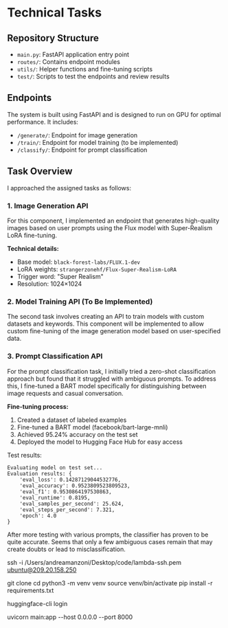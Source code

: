 # Technical Tasks

## Repository Structure

- `main.py`: FastAPI application entry point
- `routes/`: Contains endpoint modules
- `utils/`: Helper functions and fine-tuning scripts
- `test/`: Scripts to test the endpoints and review results

## Endpoints

The system is built using FastAPI and is designed to run on GPU for optimal performance. It includes:

- `/generate/`: Endpoint for image generation
- `/train/`: Endpoint for model training (to be implemented)
- `/classify/`: Endpoint for prompt classification

## Task Overview

I approached the assigned tasks as follows:

### 1. Image Generation API

For this component, I implemented an endpoint that generates high-quality images based on user prompts using the Flux model with Super-Realism LoRA fine-tuning.

**Technical details:**

- Base model: `black-forest-labs/FLUX.1-dev`
- LoRA weights: `strangerzonehf/Flux-Super-Realism-LoRA`
- Trigger word: "Super Realism"
- Resolution: 1024×1024

### 2. Model Training API (To Be Implemented)

The second task involves creating an API to train models with custom datasets and keywords. This component will be implemented to allow custom fine-tuning of the image generation model based on user-specified data.

### 3. Prompt Classification API

For the prompt classification task, I initially tried a zero-shot classification approach but found that it struggled with ambiguous prompts. To address this, I fine-tuned a BART model specifically for distinguishing between image requests and casual conversation.

**Fine-tuning process:**

1. Created a dataset of labeled examples
2. Fine-tuned a BART model (facebook/bart-large-mnli)
3. Achieved 95.24% accuracy on the test set
4. Deployed the model to Hugging Face Hub for easy access

Test results:

```
Evaluating model on test set...
Evaluation results: {
    'eval_loss': 0.14287129044532776,
    'eval_accuracy': 0.9523809523809523,
    'eval_f1': 0.9530864197530863,
    'eval_runtime': 0.8195,
    'eval_samples_per_second': 25.624,
    'eval_steps_per_second': 7.321,
    'epoch': 4.0
}
```

After more testing with various prompts, the classifier has proven to be quite accurate. Seems that only a few ambiguous cases remain that may create doubts or lead to misclassification.

ssh -i /Users/andreamanzoni/Desktop/code/lambda-ssh.pem ubuntu@209.20.158.250

git clone <your-repo-url>
cd <your-repo-directory>
python3 -m venv venv
source venv/bin/activate
pip install -r requirements.txt

huggingface-cli login

uvicorn main:app --host 0.0.0.0 --port 8000
